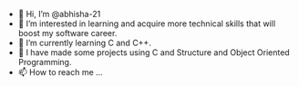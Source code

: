- 👋 Hi, I’m @abhisha-21
- 👀 I’m interested in learning and acquire more technical skills that will boost my software career. 
- 🌱 I’m currently learning C and C++.
- 💞️ I have made some projects using C and Structure and Object Oriented Programming.
- 📫 How to reach me ...

<!---
abhisha-21/abhisha-21 is a ✨ special ✨ repository because its `README.md` (this file) appears on your GitHub profile.
You can click the Preview link to take a look at your changes.
--->
